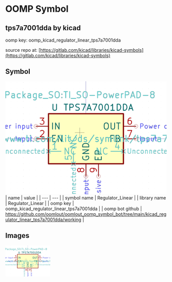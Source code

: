 # OOMP Symbol  
## tps7a7001dda  by kicad  
  
oomp key: oomp_kicad_regulator_linear_tps7a7001dda  
  
source repo at: [https://gitlab.com/kicad/libraries/kicad-symbols](https://gitlab.com/kicad/libraries/kicad-symbols)  
## Symbol  
  
[![working.png](working_600.png)](working.png)  
| name | value | 
| --- | --- | 
| symbol name | Regulator_Linear | 
| library name | Regulator_Linear | 
| oomp key | oomp_kicad_regulator_linear_tps7a7001dda | 
| oomp bot github | https://github.com/oomlout/oomlout_oomp_symbol_bot/tree/main/kicad_regulator_linear_tps7a7001dda/working | 
## Images  
  
[![working.png](working_140.png)](working.png)  
